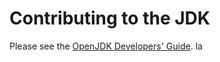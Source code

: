 # Contributing to the JDK

Please see the [OpenJDK Developers' Guide](https://openjdk.org/guide/).
la

